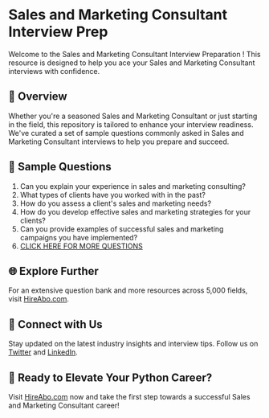 # Sales and Marketing Consultant Interview Prep

Welcome to the Sales and Marketing Consultant Interview Preparation ! This resource is designed to help you ace your Sales and Marketing Consultant interviews with confidence.

## 🚀 Overview

Whether you're a seasoned Sales and Marketing Consultant or just starting in the field, this repository is tailored to enhance your interview readiness. We've curated a set of sample questions commonly asked in Sales and Marketing Consultant interviews to help you prepare and succeed.

## 📝 Sample Questions

1. Can you explain your experience in sales and marketing consulting?
2. What types of clients have you worked with in the past?
3. How do you assess a client's sales and marketing needs?
4. How do you develop effective sales and marketing strategies for your clients?
5. Can you provide examples of successful sales and marketing campaigns you have implemented?
6. [CLICK HERE FOR MORE QUESTIONS](https://hireabo.com/job/1_0_45/Sales%20and%20Marketing%20Consultant)

## 🌐 Explore Further

For an extensive question bank and more resources across 5,000 fields, visit [HireAbo.com](https://www.hireabo.com).

## 📱 Connect with Us

Stay updated on the latest industry insights and interview tips. Follow us on [Twitter](https://twitter.com/hireabo) and [LinkedIn](https://www.linkedin.com/in/hire-abo-3609972a8/).

## 🚀 Ready to Elevate Your Python Career?

Visit [HireAbo.com](https://www.hireabo.com) now and take the first step towards a successful Sales and Marketing Consultant career!